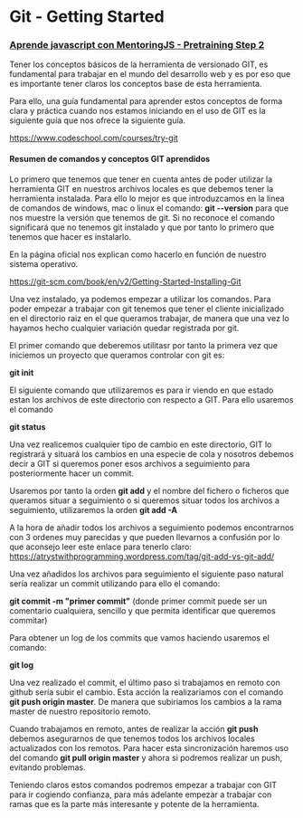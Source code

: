 # Git - Getting Started
### [Aprende javascript con MentoringJS - Pretraining Step 2](http://mentoringjs.com)

Tener los conceptos básicos de la herramienta de versionado GIT, es fundamental para trabajar en el mundo del desarrollo web y es por eso que es importante tener claros los conceptos base de esta herramienta.

Para ello, una guía fundamental para aprender estos conceptos de forma clara y práctica cuando nos estamos iniciando en el uso de GIT es la siguiente guía que nos ofrece la siguiente guía.

https://www.codeschool.com/courses/try-git

#### Resumen de comandos y conceptos GIT aprendidos

Lo primero que tenemos que tener en cuenta antes de poder utilizar la herramienta GIT en nuestros archivos locales es que debemos tener la herramienta instalada. Para ello lo mejor es que introduzcamos en la linea de comandos de windows, mac o linux el comando: **git --version** para que nos muestre la versión que tenemos de git.
Si no reconoce el comando significará que no tenemos git instalado y que por tanto lo primero que tenemos que hacer es instalarlo.

En la página oficial nos explican como hacerlo en función de nuestro sistema operativo.

https://git-scm.com/book/en/v2/Getting-Started-Installing-Git

Una vez instalado, ya podemos empezar a utilizar los comandos. Para poder empezar a trabajar con git tenemos que tener el cliente inicializado en el directorio raiz en el que queramos trabajar, de manera que una vez lo hayamos hecho cualquier variación quedar registrada por git.

El primer comando que deberemos utilitasr por tanto la primera vez que iniciemos un proyecto que queramos controlar con git es: 

**git init**

El siguiente comando que utilizaremos es para ir viendo en que estado estan los archivos de este directorio con respecto a GIT. Para ello usaremos el comando

**git status**

Una vez realicemos cualquier tipo de cambio en este directorio, GIT lo registrará y situará los cambios en una especie de cola y nosotros debemos decir a GIT si queremos poner esos archivos a seguimiento para posteriormente hacer un commit.

Usaremos por tanto la orden **git add** y el nombre del fichero o ficheros que queramos situar a seguimiento o si queremos situar todos los archivos a seguimiento, utilizaremos la orden **git add -A**

A la hora de añadir todos los archivos a seguimiento podemos encontrarnos con 3 ordenes muy parecidas y que pueden llevarnos a confusión por lo que aconsejo leer este enlace para tenerlo claro: https://atrystwithprogramming.wordpress.com/tag/git-add-vs-git-add/

Una vez añadidos los archivos para seguimiento el siguiente paso natural sería realizar un commit utilizando para ello el comando:

**git commit -m "primer commit"** (donde primer commit puede ser un comentario cualquiera, sencillo y que permita identificar que queremos commitar)

Para obtener un log de los commits que vamos haciendo usaremos el comando: 

**git log**

Una vez realizado el commit, el último paso si trabajamos en remoto con github sería subir el cambio. Esta acción la realizariamos con el comando **git push origin master**. De manera que subiriamos los cambios a la rama master de nuestro repositorio remoto.

Cuando trabajamos en remoto, antes de realizar la acción **git push** debemos asegurarnos de que tenemos todos los archivos locales actualizados con los remotos. Para hacer esta sincronización haremos uso del comando **git pull origin master** y ahora si podremos realizar un push, evitando problemas.

Teniendo claros estos comandos podremos empezar a trabajar con GIT para ir cogiendo confianza, para más adelante empezar a trabajar con ramas que es la parte más interesante y potente de la herramienta.











